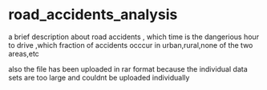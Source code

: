 # road_accidents_analysis
a brief description about road accidents , which time is the dangerious hour to drive ,which fraction of accidents occcur in urban,rural,none of the two areas,etc

also the file has been uploaded in rar format because the individual data sets are too large and couldnt be uploaded individually 
